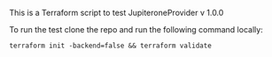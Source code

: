 This is a Terraform script to test JupiteroneProvider v 1.0.0

To run the test clone the repo and run the following command locally:

`terraform init -backend=false && terraform validate`
